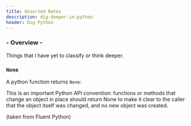 ```yaml
---
title: Unsorted Notes
description: dig-deeper-in-python
header: Dig Python
---
```

### - Overview -

Things that I have yet to classify or think deeper.

### `None`

A python function returns `None`:

This is an important Python API convention: functions or methods that change an object in place should return None to make it clear to the caller that the object itself was changed, and no new object was created.

(taken from Fluent Python)
